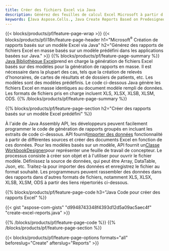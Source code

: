 ```yaml
---
title: Créer des fichiers Excel via Java
description: Générez des feuilles de calcul Excel Microsoft à partir d'une feuille modèle à l'aide de la bibliothèque de feuilles de calcul Java.
keywords: [Java Aspose.Cells., Java Create Reports Based on Predesigned Excel Template., Java Generate Reports Based on Predesigned Excel Template., Java Create Reports Based on Excel Template., Java Generate Reports Based on Excel Template., Java Create Excel files Based on Excel Template., Java Generate Excel files Based on Excel Template]
---
```

{{< blocks/products/pf/feature-page-wrap >}}
{{< blocks/products/pf/i18n/feature-page-header h1="Microsoft<sup>&reg;</sup> Création de rapports basés sur un modèle Excel via Java" h2="Générez des rapports de fichiers Excel en masse basés sur un modèle prédéfini dans les applications basées sur Java." >}}
{{% blocks/products/pf/feature-page-summary %}}
[Java Bibliothèque Excel](/cells/fr/java/)prend en charge la génération de fichiers Excel basés sur des modèles pour la génération de rapports en masse. Il est nécessaire dans la plupart des cas, tels que la création de relevés d'honoraires, de cartes de résultats et de dossiers de patients, etc. Les modèles sont des modèles prédéfinis. Le code ci-dessous Java génère les fichiers Excel en masse identiques au document modèle rempli de données. Les formats de fichiers pris en charge incluent XLS, XLSX, XLSB, XLSM, ODS.
{{% /blocks/products/pf/feature-page-summary %}}

{{% blocks/products/pf/feature-page-section h2="Créer des rapports basés sur un modèle Excel prédéfini" %}}

 À l'aide de Java Assembly API, les développeurs peuvent facilement programmer le code de génération de rapports groupés en incluant les extraits de code ci-dessous. API fournit[importer des données](https://docs.aspose.com/cells/java/import-and-export-data/) fonctionnalité à partir de différentes sources et créer des documents Excel en fonction de ces données. Pour les modèles basés sur un modèle, API fournit un[Classe WorkbookDesigner](https://reference.aspose.com/cells/java/com.aspose.cells/WorkbookDesigner)pour représenter une feuille de travail de concepteur. Le processus consiste à créer son objet et à l'utiliser pour ouvrir le fichier modèle. Définissez la source de données, qui peut être Array, DataTable, Json, etc. Traitez-la pour importer des données et enregistrez le fichier au format souhaité. Les programmeurs peuvent rassembler des données dans des rapports dans d'autres formats de fichiers, notamment XLS, XLSX, XLSB, XLSM, ODS à partir des liens répertoriés ci-dessous.



{{% blocks/products/pf/feature-page-code h3="Java Code pour créer des rapports Excel" %}}

{{< gist "aspose-com-gists" "d9948743348f4393d12d5a09ac5aec4f" "create-excel-reports.java" >}}

{{% /blocks/products/pf/feature-page-code %}}
{{% /blocks/products/pf/feature-page-section %}}

{{< blocks/products/pf/feature-page-options formats="all" beforeslug="Create" afterslug="Reports" >}}
